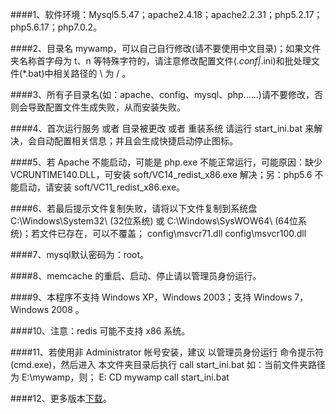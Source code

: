 ####1、软件环境：Mysql5.5.47；apache2.4.18；apache2.2.31；php5.2.17；php5.6.17；php7.0.2。
    
####2、目录名 mywamp，可以自己自行修改(请不要使用中文目录)；如果文件夹名称首字母为 t、n 等特殊字符的，请注意修改配置文件(*.conf|*.ini)和批处理文件(*.bat)中相关路径的 \ 为 / 。
    
####3、所有子目录名(如：apache、config、mysql、php......)请不要修改，否则会导致配置文件生成失败，从而安装失败。
    
####4、首次运行服务 或者 目录被更改 或者 重装系统 请运行 start_ini.bat 来解决，会自动配置相关信息；并且会生成快捷启动停止图标。
    
####5、若 Apache 不能启动，可能是 php.exe 不能正常运行，可能原因：缺少 VCRUNTIME140.DLL，可安装 soft/VC14_redist_x86.exe 解决；另：php5.6 不能启动，请安装 soft/VC11_redist_x86.exe。
    
####6、若最后提示文件复制失败，请将以下文件复制到系统盘 C:\Windows\System32\ (32位系统) 或 C:\Windows\SysWOW64\ (64位系统)；若文件已存在，可以不覆盖；
    config\msvcr71.dll
    config\msvcr100.dll
    
####7、mysql默认密码为：root。
    
####8、memcache 的重启、启动、停止请以管理员身份运行。
    
####9、本程序不支持 Windows XP，Windows 2003；支持 Windows 7，Windows 2008 。
    
####10、注意：redis 可能不支持 x86 系统。
    
####11、若使用非 Administrator 帐号安装，建议 以管理员身份运行 命令提示符(cmd.exe)，然后进入 本文件夹目录后执行 call start_ini.bat
    如：当前文件夹路径为 E:\mywamp，则；
    E:
    CD mywamp
    call start_ini.bat

####12、更多版本[下载](http://pan.baidu.com/s/1kTPPZlP#path=%252Fweb_tool)。

